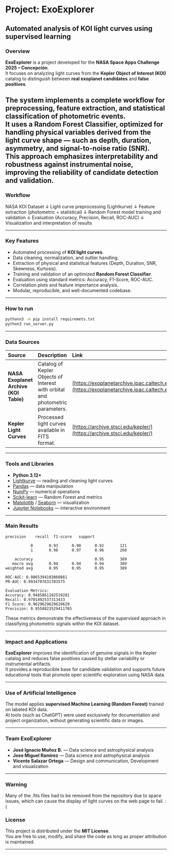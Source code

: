 # Project: ExoExplorer  
**Automated analysis of KOI light curves using supervised learning**
---

### Overview  

**ExoExplorer** is a project developed for the **NASA Space Apps Challenge 2025 – Concepción**.  
It focuses on analyzing light curves from the **Kepler Object of Interest (KOI)** catalog to distinguish between **real exoplanet candidates** and **false positives**.  

The system implements a complete workflow for preprocessing, feature extraction, and statistical classification of photometric events.  
It uses a **Random Forest Classifier**, optimized for handling physical variables derived from the light curve shape — such as **depth**, **duration**, **asymmetry**, and **signal-to-noise ratio (SNR)**.  
This approach emphasizes interpretability and robustness against instrumental noise, improving the reliability of candidate detection and validation.
---

### Workflow

NASA KOI Dataset
        ↓
Light curve preprocessing (Lightkurve)
        ↓
Feature extraction (photometric + statistical)
        ↓
Random Forest model training and validation
        ↓
Evaluation (Accuracy, Precision, Recall, ROC-AUC)
        ↓
Visualization and interpretation of results

---
###  Key Features
- Automated processing of **KOI light curves**.  
- Data cleaning, normalization, and outlier handling.  
- Extraction of physical and statistical features (Depth, Duration, SNR, Skewness, Kurtosis).  
- Training and validation of an optimized **Random Forest Classifier**.  
- Evaluation using standard metrics: Accuracy, F1-Score, ROC-AUC.  
- Correlation plots and feature importance analysis.  
- Modular, reproducible, and well-documented codebase.  

---

### How to run

```bash
pythonn3 -m pip install requiremets.txt
python3 run_server.py
```
---

### Data Sources
| Source | Description | Link |
|:--------|:-------------|:------|
| **NASA Exoplanet Archive (KOI Table)** | Catalog of Kepler Objects of Interest with orbital and photometric parameters. | [https://exoplanetarchive.ipac.caltech.edu/](https://exoplanetarchive.ipac.caltech.edu/) |
| **Kepler Light Curves** | Processed light curves available in FITS format. | [https://archive.stsci.edu/kepler/](https://archive.stsci.edu/kepler/) |

---

###  Tools and Libraries
- **Python 3.12+**  
- [Lightkurve](https://docs.lightkurve.org/) — reading and cleaning light curves  
- [Pandas](https://pandas.pydata.org/) — data manipulation  
- [NumPy](https://numpy.org/) — numerical operations  
- [Scikit-learn](https://scikit-learn.org/stable/) — Random Forest and metrics  
- [Matplotlib](https://matplotlib.org/) / [Seaborn](https://seaborn.pydata.org/) — visualization  
- [Jupyter Notebooks](https://jupyter.org/) — interactive environment  

---

### Main Results
```
precision    recall  f1-score   support

           0       0.93      0.90      0.92       121
           1       0.96      0.97      0.96       268

    accuracy                           0.95       389
   macro avg       0.94      0.94      0.94       389
weighted avg       0.95      0.95      0.95       389

ROC-AUC: 0.9865394103860861
PR-AUC: 0.9934707631703575

Evaluation Metrics:
Accuracy: 0.9485861182519281
Recall: 0.9701492537313433
F1 Score: 0.9629629629629629
Precision: 0.9558823529411765
```

These metrics demonstrate the effectiveness of the supervised approach in classifying photometric signals within the KOI dataset.


---
### Impact and Applications
**ExoExplorer** improves the identification of genuine signals in the Kepler catalog and reduces false positives caused by stellar variability or instrumental artifacts.  
It provides a reproducible base for candidate validation and supports future educational tools that promote open scientific exploration using NASA data.

---

### Use of Artificial Intelligence
The model applies **supervised Machine Learning (Random Forest)** trained on labeled KOI data.  
AI tools (such as ChatGPT) were used exclusively for documentation and project organization, without generating scientific data or images.

---

### Team ExoExplorer
- **José Ignacio Muñoz B.** — Data science and astrophysical analysis  
- **Jose Miguel Ramirez** — Data science and astrophysical analysis
- **Vicente Salazar Ortega** — Design and communication, Development and visualization 

---

### Warning 
Many of the .fits files had to be removed from the repository due to space issues, which can cause the display of light curves on the web page to fail. :(

### License
This project is distributed under the **MIT License**.  
You are free to use, modify, and share the code as long as proper attribution is maintained.

---

